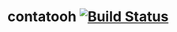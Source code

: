 # contatooh [![Build Status](https://travis-ci.org/GuilhermeSilvaCosta/contatooh.svg?branch=master)](https://travis-ci.org/GuilhermeSilvaCosta/contatooh)